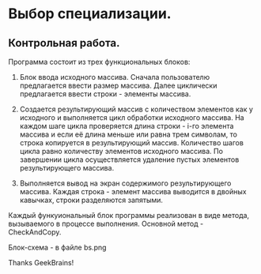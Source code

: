 # Выбор специализации.
## Контрольная работа.

Программа состоит из трех функциональных блоков:

1. Блок ввода исходного массива. Сначала пользователю предлагается ввести размер массива. Далее циклически предлагается ввести строки - элементы массива.

2. Создается результирующий массив с количеством элементов как у исходного и выполняется цикл обработки исходного массива. На каждом шаге цикла проверяется длина строки - i-го элемента массива и если её длина  меньше или равна трем символам, то строка копируется в результирующий массив. Количество шагов цикла равно количеству элементов исходного массива. По завершении цикла осуществляется удаление пустых элементов результирующего массива.

3. Выполняется вывод на экран содержимого результирующего массива. Каждая строка - элемент массива выводится в двойных кавычках, строки разделяются запятыми.

Каждый функуиональный блок программы реализован в виде метода, вызываемого в процессе выполнения.
Основной метод - CheckAndCopy. 

Блок-схема - в файле bs.png

Thanks GeekBrains!
